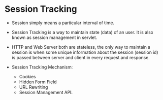# Session Tracking

* Session simply means a particular interval of time.
* Session Tracking is a way to maintain state (data) of an user. It is also known as session management in servlet.
* HTTP and Web Server both are stateless, the only way to maintain a session is when some unique information about the session (session id) is passed between server and client in every request and response.

* Session Tracking Mechanism:
    * Cookies 
    * Hidden Form Field
    * URL Rewriting
    * Session Management API.
